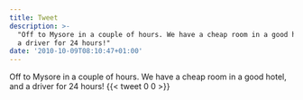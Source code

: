 ```yaml
---
title: Tweet
description: >-
  "Off to Mysore in a couple of hours. We have a cheap room in a good hotel, and
  a driver for 24 hours!"
date: '2010-10-09T08:10:47+01:00'
---
```

Off to Mysore in a couple of hours. We have a cheap room in a good hotel, and a driver for 24 hours!
      {{< tweet 0 0 >}}
    
